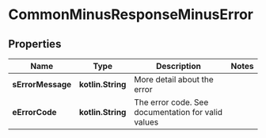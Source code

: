 
# CommonMinusResponseMinusError

## Properties
Name | Type | Description | Notes
------------ | ------------- | ------------- | -------------
**sErrorMessage** | **kotlin.String** | More detail about the error | 
**eErrorCode** | **kotlin.String** | The error code. See documentation for valid values | 



